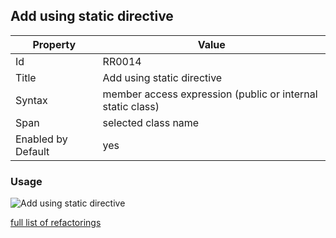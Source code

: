 ## Add using static directive

Property | Value
--- | ---
Id|RR0014
Title|Add using static directive
Syntax|member access expression \(public or internal static class\)
Span|selected class name
Enabled by Default|yes

### Usage

![Add using static directive](../../images/refactorings/AddUsingStaticDirective.png)

[full list of refactorings](Refactorings.md)